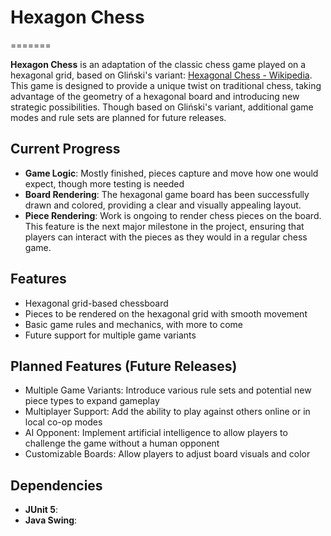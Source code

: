 # Hexagon Chess
=======

**Hexagon Chess** is an adaptation of the classic chess game played on a hexagonal grid, based on Gliński's variant: [Hexagonal Chess - Wikipedia](https://en.wikipedia.org/wiki/Hexagonal_chess). This game is designed to provide a unique twist on traditional chess, taking advantage of the geometry of a hexagonal board and introducing new strategic possibilities. Though based on Gliński's variant, additional game modes and rule sets are planned for future releases.

## Current Progress

- **Game Logic**: Mostly finished, pieces capture and move how one would expect, though more testing is needed
- **Board Rendering**: The hexagonal game board has been successfully drawn and colored, providing a clear and visually appealing layout.
- **Piece Rendering**: Work is ongoing to render chess pieces on the board. This feature is the next major milestone in the project, ensuring that players can interact with the pieces as they would in a regular chess game.


## Features

- Hexagonal grid-based chessboard
- Pieces to be rendered on the hexagonal grid with smooth movement
- Basic game rules and mechanics, with more to come
- Future support for multiple game variants

## Planned Features (Future Releases)

- Multiple Game Variants: Introduce various rule sets and potential new piece types to expand gameplay
- Multiplayer Support: Add the ability to play against others online or in local co-op modes
- AI Opponent: Implement artificial intelligence to allow players to challenge the game without a human opponent
- Customizable Boards: Allow players to adjust board visuals and color

## Dependencies

- **JUnit 5**: 
- **Java Swing**: 
